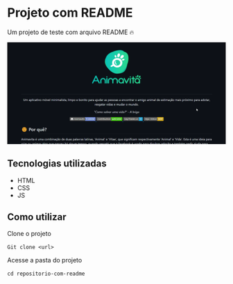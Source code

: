 # Projeto com README
Um projeto de teste com arquivo README 🔥

[<img src="./teste.gif" alt= "gif da tela inicial do projeto xyz">](https://google.com)

## Tecnologias utilizadas
- HTML
- CSS
- JS

## Como utilizar

Clone o projeto
````
Git clone <url>
````
Acesse a pasta do projeto
````
cd repositorio-com-readme



